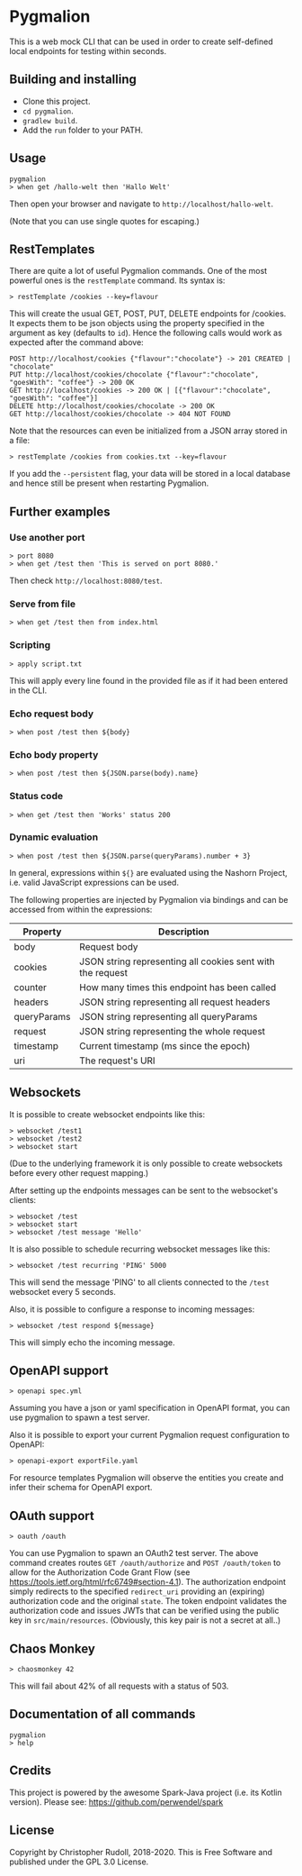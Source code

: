 # Pygmalion

This is a web mock CLI that can be used in order to create self-defined local endpoints for testing within seconds.

## Building and installing
- Clone this project.
- `cd pygmalion`.
- `gradlew build`.
- Add the `run` folder to your PATH.

## Usage
```
pygmalion
> when get /hallo-welt then 'Hallo Welt'
```

Then open your browser and navigate to `http://localhost/hallo-welt`.

(Note that you can use single quotes for escaping.)

## RestTemplates
There are quite a lot of useful Pygmalion commands. One of the most powerful ones is the `restTemplate` command. Its syntax is:
```
> restTemplate /cookies --key=flavour
```
This will create the usual GET, POST, PUT, DELETE endpoints for /cookies.
It expects them to be json objects using the property specified in the argument as key (defaults to `id`).
Hence the following calls would work as expected after the command above:
```
POST http://localhost/cookies {"flavour":"chocolate"} -> 201 CREATED | "chocolate"
PUT http://localhost/cookies/chocolate {"flavour":"chocolate", "goesWith": "coffee"} -> 200 OK
GET http://localhost/cookies -> 200 OK | [{"flavour":"chocolate", "goesWith": "coffee"}]
DELETE http://localhost/cookies/chocolate -> 200 OK
GET http://localhost/cookies/chocolate -> 404 NOT FOUND
```
Note that the resources can even be initialized from a JSON array stored in a file:
```
> restTemplate /cookies from cookies.txt --key=flavour
```
If you add the `--persistent` flag, your data will be stored in a local database and hence still be present when restarting Pygmalion.

## Further examples

### Use another port
```
> port 8080
> when get /test then 'This is served on port 8080.'
```
Then check `http://localhost:8080/test`.

### Serve from file
```
> when get /test then from index.html
```

### Scripting
```
> apply script.txt
```
This will apply every line found in the provided file as if it had been entered in the CLI.

### Echo request body
```
> when post /test then ${body}
```

### Echo body property
```
> when post /test then ${JSON.parse(body).name}
```

### Status code
```
> when get /test then 'Works' status 200
```

### Dynamic evaluation
```
> when post /test then ${JSON.parse(queryParams).number + 3}
```
In general, expressions within `${}` are evaluated using the Nashorn Project, i.e. valid JavaScript expressions can be used.

The following properties are injected by Pygmalion via bindings and can be accessed from within the expressions:

|Property|Description|
|---|---|
|body|Request body|
|cookies|JSON string representing all cookies sent with the request|
|counter|How many times this endpoint has been called|
|headers|JSON string representing all request headers|
|queryParams|JSON string representing all queryParams|
|request|JSON string representing the whole request|
|timestamp|Current timestamp (ms since the epoch)|
|uri|The request's URI|

## Websockets
It is possible to create websocket endpoints like this:
```
> websocket /test1
> websocket /test2
> websocket start
```
(Due to the underlying framework it is only possible to create websockets before every other request mapping.)

After setting up the endpoints messages can be sent to the websocket's clients:
```
> websocket /test
> websocket start
> websocket /test message 'Hello'
```
It is also possible to schedule recurring websocket messages like this:
```
> websocket /test recurring 'PING' 5000
```
This will send the message 'PING' to all clients connected to the `/test` websocket every 5 seconds.

Also, it is possible to configure a response to incoming messages:
```
> websocket /test respond ${message}
```
This will simply echo the incoming message.

## OpenAPI support
```
> openapi spec.yml
```
Assuming you have a json or yaml specification in OpenAPI format, you can use pygmalion to spawn a test server.

Also it is possible to export your current Pygmalion request configuration to OpenAPI:
```
> openapi-export exportFile.yaml
```
For resource templates Pygmalion will observe the entities you create and infer their schema for OpenAPI export.
## OAuth support
```
> oauth /oauth
```
You can use Pygmalion to spawn an OAuth2 test server. The above command creates routes `GET /oauth/authorize` and `POST /oauth/token` to allow for the Authorization Code Grant Flow (see https://tools.ietf.org/html/rfc6749#section-4.1).
The authorization endpoint simply redirects to the specified `redirect_uri` providing an (expiring) authorization code and the original `state`. The token endpoint validates the authorization code and issues JWTs that can be verified using the public key in `src/main/resources`. (Obviously, this key pair is not a secret at all..)

## Chaos Monkey
```
> chaosmonkey 42
```
This will fail about 42% of all requests with a status of 503.

## Documentation of all commands
```
pygmalion
> help
```

## Credits
This project is powered by the awesome Spark-Java project (i.e. its Kotlin version). Please see: https://github.com/perwendel/spark

## License
Copyright by Christopher Rudoll, 2018-2020. This is Free Software and published under the GPL 3.0 License.
